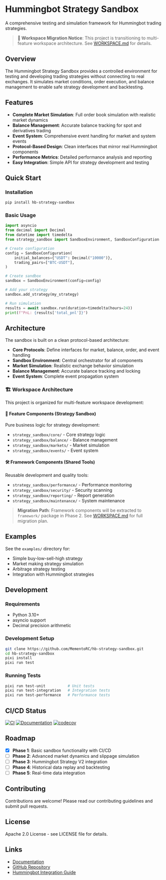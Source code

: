 # Hummingbot Strategy Sandbox

A comprehensive testing and simulation framework for Hummingbot trading strategies.

> **🚀 Workspace Migration Notice**: This project is transitioning to multi-feature workspace architecture. See [WORKSPACE.md](WORKSPACE.md) for details.

## Overview

The Hummingbot Strategy Sandbox provides a controlled environment for testing and developing trading strategies without connecting to real exchanges. It simulates market conditions, order execution, and balance management to enable safe strategy development and backtesting.

## Features

- **Complete Market Simulation**: Full order book simulation with realistic market dynamics
- **Balance Management**: Accurate balance tracking for spot and derivatives trading
- **Event System**: Comprehensive event handling for market and system events
- **Protocol-Based Design**: Clean interfaces that mirror real Hummingbot components
- **Performance Metrics**: Detailed performance analysis and reporting
- **Easy Integration**: Simple API for strategy development and testing

## Quick Start

### Installation

```bash
pip install hb-strategy-sandbox
```

### Basic Usage

```python
import asyncio
from decimal import Decimal
from datetime import timedelta
from strategy_sandbox import SandboxEnvironment, SandboxConfiguration

# Create configuration
config = SandboxConfiguration(
    initial_balances={"USDT": Decimal("10000")},
    trading_pairs=["BTC-USDT"],
)

# Create sandbox
sandbox = SandboxEnvironment(config=config)

# Add your strategy
sandbox.add_strategy(my_strategy)

# Run simulation
results = await sandbox.run(duration=timedelta(hours=24))
print(f"PnL: {results['total_pnl']}")
```

## Architecture

The sandbox is built on a clean protocol-based architecture:

- **Core Protocols**: Define interfaces for market, balance, order, and event handling
- **Sandbox Environment**: Central orchestrator for all components
- **Market Simulation**: Realistic exchange behavior simulation
- **Balance Management**: Accurate balance tracking and locking
- **Event System**: Complete event propagation system

### 🏗️ **Workspace Architecture**

This project is organized for multi-feature workspace development:

#### **🎯 Feature Components** (Strategy Sandbox)
Pure business logic for strategy development:
- `strategy_sandbox/core/` - Core strategy logic
- `strategy_sandbox/balance/` - Balance management
- `strategy_sandbox/markets/` - Market simulation
- `strategy_sandbox/events/` - Event system

#### **🛠️ Framework Components** (Shared Tools)
Reusable development and quality tools:
- `strategy_sandbox/performance/` - Performance monitoring
- `strategy_sandbox/security/` - Security scanning  
- `strategy_sandbox/reporting/` - Report generation
- `strategy_sandbox/maintenance/` - System maintenance

> **Migration Path**: Framework components will be extracted to `framework/` package in Phase 2. See [WORKSPACE.md](WORKSPACE.md) for full migration plan.

## Examples

See the `examples/` directory for:

- Simple buy-low-sell-high strategy
- Market making strategy simulation
- Arbitrage strategy testing
- Integration with Hummingbot strategies

## Development

### Requirements

- Python 3.10+
- asyncio support
- Decimal precision arithmetic

### Development Setup

```bash
git clone https://github.com/MementoRC/hb-strategy-sandbox.git
cd hb-strategy-sandbox
pixi install
pixi run test
```

### Running Tests

```bash
pixi run test-unit          # Unit tests
pixi run test-integration   # Integration tests
pixi run test-performance   # Performance tests
```

## CI/CD Status

[![CI](https://github.com/MementoRC/hb-strategy-sandbox/workflows/CI/badge.svg)](https://github.com/MementoRC/hb-strategy-sandbox/actions/workflows/ci.yml)
[![Documentation](https://github.com/MementoRC/hb-strategy-sandbox/workflows/Documentation/badge.svg)](https://github.com/MementoRC/hb-strategy-sandbox/actions/workflows/docs.yml)
[![codecov](https://codecov.io/gh/MementoRC/hb-strategy-sandbox/branch/main/graph/badge.svg)](https://codecov.io/gh/MementoRC/hb-strategy-sandbox)

## Roadmap

- [x] **Phase 1**: Basic sandbox functionality with CI/CD
- [ ] **Phase 2**: Advanced market dynamics and slippage simulation
- [ ] **Phase 3**: Hummingbot Strategy V2 integration
- [ ] **Phase 4**: Historical data replay and backtesting
- [ ] **Phase 5**: Real-time data integration

## Contributing

Contributions are welcome! Please read our contributing guidelines and submit pull requests.

## License

Apache 2.0 License - see LICENSE file for details.

## Links

- [Documentation](https://mementorc.github.io/hb-strategy-sandbox)
- [GitHub Repository](https://github.com/MementoRC/hb-strategy-sandbox)
- [Hummingbot Integration Guide](https://docs.hummingbot.org)
